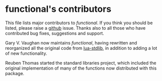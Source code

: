 # functional's contributors

This file lists major contributors to _functional_.  If you think you
should be listed, please raise a [github][] issue.  Thanks also to all
those who have contributed bug fixes, suggestions and support.

Gary V. Vaughan now maintains _functional_, having rewritten and
reorganized all the original code from [lua-stdlib][], in addition to
adding a lot of new functionality.

Reuben Thomas started the standard libraries project, which included the
original implementation of many of the functions now distributed with
this package.

[github]: https://github.com/lua-stdlib/functional/issues
[lua-stdlib]: https://github.com/lua-stdlib/lua-stdlib

